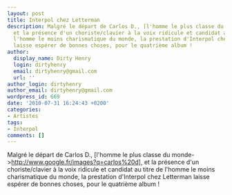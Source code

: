```yaml
---
layout: post
title: Interpol chez Letterman
description: Malgré le départ de Carlos D., [l'homme le plus classe du monde->http://www.google.fr/images?q=carlos%20d],
  et la présence d'un choriste/clavier à la voix ridicule et candidat au titre de
  l'homme le moins charismatique du monde, la prestation d'Interpol chez Letterman
  laisse espérer de bonnes choses, pour le quatrième album !
author:
  display_name: Dirty Henry
  login: dirtyhenry
  email: dirtyhenry@gmail.com
  url: ''
author_login: dirtyhenry
author_email: dirtyhenry@gmail.com
wordpress_id: 669
date: '2010-07-31 16:24:43 +0200'
categories:
- Artistes
tags:
- Interpol
comments: []
---
```

Malgré le départ de Carlos D., [l'homme le plus classe du monde->http://www.google.fr/images?q=carlos%20d], et la présence d'un choriste/clavier à la voix ridicule et candidat au titre de l'homme le moins charismatique du monde, la prestation d'Interpol chez Letterman laisse espérer de bonnes choses, pour le quatrième album !

<object width="500" height="306"><param name="movie" value="http://www.youtube.com/v/gU9ZyrSEMS0&amp;hl=fr_FR&amp;fs=1"></param><param name="allowFullScreen" value="true"></param><param name="allowscriptaccess" value="always"></param><embed src="http://www.youtube.com/v/gU9ZyrSEMS0&amp;hl=fr_FR&amp;fs=1" type="application/x-shockwave-flash" allowscriptaccess="always" allowfullscreen="true" width="500" height="306"></embed></object>
